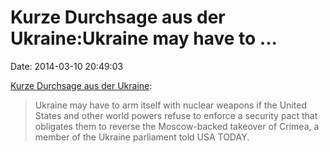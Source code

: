 Kurze Durchsage aus der Ukraine:Ukraine may have to \...
========================================================

Date: 2014-03-10 20:49:03

[Kurze Durchsage aus der
Ukraine](http://www.usatoday.com/story/news/world/2014/03/10/ukraine-nuclear/6250815/):

> Ukraine may have to arm itself with nuclear weapons if the United
> States and other world powers refuse to enforce a security pact that
> obligates them to reverse the Moscow-backed takeover of Crimea, a
> member of the Ukraine parliament told USA TODAY.
